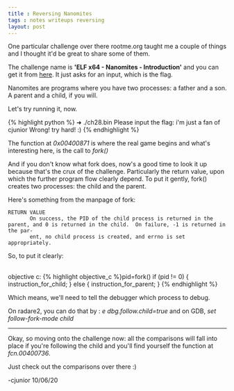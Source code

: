 ```yaml
---
title : Reversing Nanomites
tags : notes writeups reversing
layout: post
---
```


One particular challenge over there rootme.org taught me a couple of things and I thought it'd be great to share some of them.

The challenge name is **'ELF x64 - Nanomites - Introduction'** and you can get it from [here](https://www.root-me.org/en/Challenges/Cracking/ELF-x64-Nanomites-Introduction). It just asks for an input, which is the flag.

Nanomites are programs where you have two processes: a father and a son. A parent and a child, if you will.

Let's try running it, now.

{% highlight python %}
➜ ./ch28.bin
Please input the flag:
i'm just a fan of cjunior
Wrong! try hard! :)
{% endhighlight %}

The function at _0x00400871_ is where the real game begins and what's interesting here, is the call to _fork()_

And if you don't know what fork does, now's a good time to look it up because that's the crux of the challenge. Particularly the return value, upon which the further program flow clearly depend. To put it gently, fork() creates two processes: the child and the parent.

Here's something from the manpage of fork:

```
RETURN VALUE
       On success, the PID of the child process is returned in the parent, and 0 is returned in the child.  On failure, -1 is returned in the par‐
       ent, no child process is created, and errno is set appropriately.  
```

So, to put it clearly:

<br />objective c:
{% highlight objective_c %}pid=fork()
if (pid != 0) {
	instruction_for_child;
	}
else {
	instruction_for_parent;
}
{% endhighlight %}

Which means, we'll need to tell the debugger which process to debug.

On radare2, you can do that by : _e  dbg.follow.child=true_ and on GDB, _set follow-fork-mode child_

---

Okay, so moving onto the challenge now: all the comparisons will fall into place if you're following the child and you'll find yourself the function at _fcn.00400736_.

Just check out the comparisons over there :)

-cjunior
10/06/20

